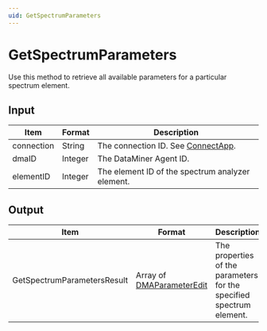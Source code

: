 ```yaml
---
uid: GetSpectrumParameters
---
```


# GetSpectrumParameters

Use this method to retrieve all available parameters for a particular spectrum element.

## Input

| Item       | Format  | Description                                                                      |
|------------|---------|----------------------------------------------------------------------------------|
| connection | String  | The connection ID. See [ConnectApp](xref:ConnectApp). |
| dmaID      | Integer | The DataMiner Agent ID.                                                          |
| elementID  | Integer | The element ID of the spectrum analyzer element.                                 |

## Output

| Item | Format | Description |
|--|--|--|
| GetSpectrumParametersResult | Array of [DMAParameterEdit](xref:DMAParameterEdit) | The properties of the parameters for the specified spectrum element. |
